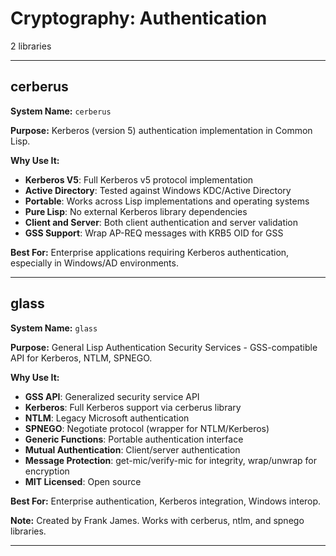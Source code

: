 # Cryptography: Authentication

2 libraries

---

## cerberus

**System Name:** `cerberus`

**Purpose:** Kerberos (version 5) authentication implementation in Common Lisp.

**Why Use It:**
- **Kerberos V5**: Full Kerberos v5 protocol implementation
- **Active Directory**: Tested against Windows KDC/Active Directory
- **Portable**: Works across Lisp implementations and operating systems
- **Pure Lisp**: No external Kerberos library dependencies
- **Client and Server**: Both client authentication and server validation
- **GSS Support**: Wrap AP-REQ messages with KRB5 OID for GSS

**Best For:** Enterprise applications requiring Kerberos authentication, especially in Windows/AD environments.

---


## glass

**System Name:** `glass`

**Purpose:** General Lisp Authentication Security Services - GSS-compatible API for Kerberos, NTLM, SPNEGO.

**Why Use It:**
- **GSS API**: Generalized security service API
- **Kerberos**: Full Kerberos support via cerberus library
- **NTLM**: Legacy Microsoft authentication
- **SPNEGO**: Negotiate protocol (wrapper for NTLM/Kerberos)
- **Generic Functions**: Portable authentication interface
- **Mutual Authentication**: Client/server authentication
- **Message Protection**: get-mic/verify-mic for integrity, wrap/unwrap for encryption
- **MIT Licensed**: Open source

**Best For:** Enterprise authentication, Kerberos integration, Windows interop.

**Note:** Created by Frank James. Works with cerberus, ntlm, and spnego libraries.

---


